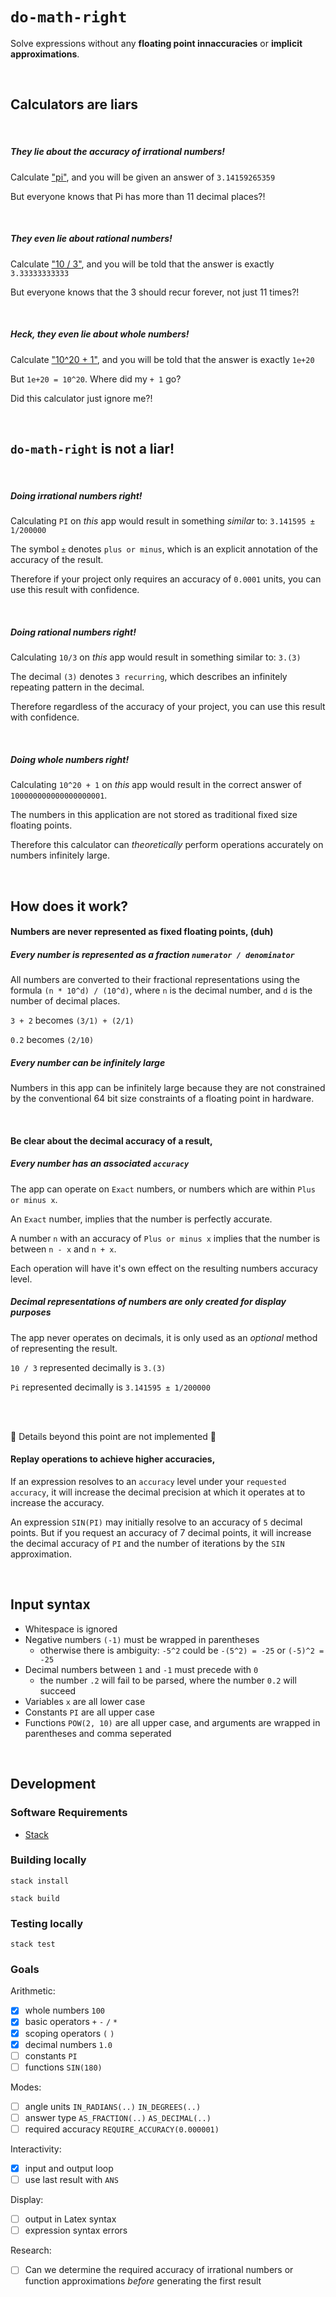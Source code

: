 # `do-math-right`

Solve expressions without any <strong>floating point innaccuracies</strong> or <strong> implicit approximations</strong>.

<br>

## Calculators are liars

<br>

##### They lie about the accuracy of irrational numbers!

Calculate ["pi"](https://www.google.com/search?q=pi), and you will be given an answer of `3.14159265359`

But everyone knows that Pi has more than 11 decimal places?!

<br>

##### They even lie about rational numbers!

Calculate ["10 / 3"](https://www.google.com/search?q=10/3), and you will be told that the answer is exactly `3.33333333333`

But everyone knows that the 3 should recur forever, not just 11 times?!

<br>

##### Heck, they even lie about whole numbers!

Calculate ["10^20 + 1"](https://www.google.com/search?q=10/3), and you will be told that the answer is exactly `1e+20`

But `1e+20 = 10^20`. Where did my `+ 1` go?

Did this calculator just ignore me?!

<br>

## `do-math-right` is not a liar!

<br>

##### Doing irrational numbers right!

Calculating `PI` on _this_ app would result in something _similar_ to: `3.141595 ± 1/200000`

The symbol `±` denotes `plus or minus`, which is an explicit annotation of the accuracy of the result.

Therefore if your project only requires an accuracy of `0.0001` units, you can use this result with confidence.

<br>

##### Doing rational numbers right!

Calculating `10/3` on _this_ app would result in something similar to: `3.(3)`

The decimal `(3)` denotes `3 recurring`, which describes an infinitely repeating pattern in the decimal.

Therefore regardless of the accuracy of your project, you can use this result with confidence.

<br>

##### Doing whole numbers right!

Calculating `10^20 + 1` on _this_ app would result in the correct answer of `100000000000000000001`.

The numbers in this application are not stored as traditional fixed size floating points.

Therefore this calculator can _theoretically_ perform operations accurately on numbers infinitely large.

<br>

## How does it work?

#### Numbers are never represented as fixed floating points, (duh)

##### Every number is represented as a fraction `numerator / denominator`

All numbers are converted to their fractional representations using the formula `(n * 10^d) / (10^d)`, where `n` is the decimal number, and `d` is the number of decimal places.

`3 + 2` becomes `(3/1) + (2/1)`

`0.2` becomes `(2/10)`

##### Every number can be infinitely large

Numbers in this app can be infinitely large because they are not constrained by the conventional 64 bit size constraints of a floating point in hardware.

<br>

#### Be clear about the decimal accuracy of a result,

##### Every number has an associated `accuracy`

The app can operate on `Exact` numbers, or numbers which are within `Plus or minus x`.

An `Exact` number, implies that the number is perfectly accurate.

A number `n` with an accuracy of `Plus or minus x` implies that the number is between `n - x` and `n + x`.

Each operation will have it's own effect on the resulting numbers accuracy level.

##### Decimal representations of numbers are only created for display purposes

The app never operates on decimals, it is only used as an _optional_ method of representing the result.

`10 / 3` represented decimally is `3.(3)`

`Pi` represented decimally is `3.141595 ± 1/200000`

<br>

<br>

🚧 Details beyond this point are not implemented 🚧

#### Replay operations to achieve higher accuracies,

If an expression resolves to an `accuracy` level under your `requested accuracy`, it will increase the decimal precision at which it operates at to increase the accuracy.

An expression `SIN(PI)` may initially resolve to an accuracy of `5` decimal points. But if you request an accuracy of 7 decimal points, it will increase the decimal accuracy of `PI` and the number of iterations by the `SIN` approximation.

<br>

## Input syntax

- Whitespace is ignored
- Negative numbers `(-1)` must be wrapped in parentheses
    - otherwise there is ambiguity: `-5^2` could be `-(5^2) = -25` or `(-5)^2 = -25`
- Decimal numbers between `1` and `-1` must precede with `0`
    - the number `.2` will fail to be parsed, where the number `0.2` will succeed
- Variables `x` are all lower case
- Constants `PI` are all upper case
- Functions `POW(2, 10)` are all upper case, and arguments are wrapped in parentheses and comma seperated

<br>

## Development

### Software Requirements

- [Stack](https://docs.haskellstack.org/en/stable/README/)

### Building locally

`stack install`

`stack build`

### Testing locally

`stack test`

### Goals

Arithmetic:

- [x] whole numbers `100`
- [x] basic operators `+` `-` `/` `*`
- [x] scoping operators `(` `)`
- [x] decimal numbers `1.0`
- [ ] constants `PI`
- [ ] functions `SIN(180)`

Modes:

- [ ] angle units `IN_RADIANS(..)` `IN_DEGREES(..)`
- [ ] answer type `AS_FRACTION(..)` `AS_DECIMAL(..)`
- [ ] required accuracy `REQUIRE_ACCURACY(0.000001)`

Interactivity:

- [x] input and output loop
- [ ] use last result with `ANS`

Display:

- [ ] output in Latex syntax
- [ ] expression syntax errors

Research:

- [ ] Can we determine the required accuracy of irrational numbers or function approximations _before_ generating the first result

<br>
